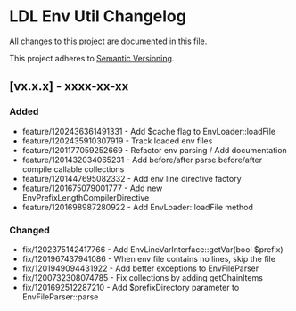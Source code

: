 # LDL Env Util Changelog

All changes to this project are documented in this file.

This project adheres to [Semantic Versioning](https://semver.org/spec/v2.0.0.html).

## [vx.x.x] - xxxx-xx-xx

### Added

- feature/1202436361491331 - Add $cache flag to EnvLoader::loadFile
- feature/1202435910307919 - Track loaded env files
- feature/1201177059252669 - Refactor env parsing / Add documentation
- feature/1201432034065231 - Add before/after parse before/after compile callable collections
- feature/1201447695082332 - Add env line directive factory
- feature/1201675079001777 - Add new EnvPrefixLengthCompilerDirective
- feature/1201698987280922 - Add EnvLoader::loadFile method

### Changed

- fix/1202375142417766 - Add EnvLineVarInterface::getVar(bool $prefix)
- fix/1201967437941086 - When env file contains no lines, skip the file
- fix/1201949094431922 - Add better exceptions to EnvFileParser
- fix/1200732308074785 - Fix collections by adding getChainItems
- fix/1201692512287210 - Add $prefixDirectory parameter to EnvFileParser::parse
